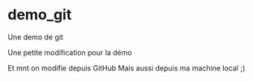 # demo_git
Une demo de git

Une petite modification pour la démo

Et mnt on modifie depuis GitHub
Mais aussi depuis ma machine local ;)